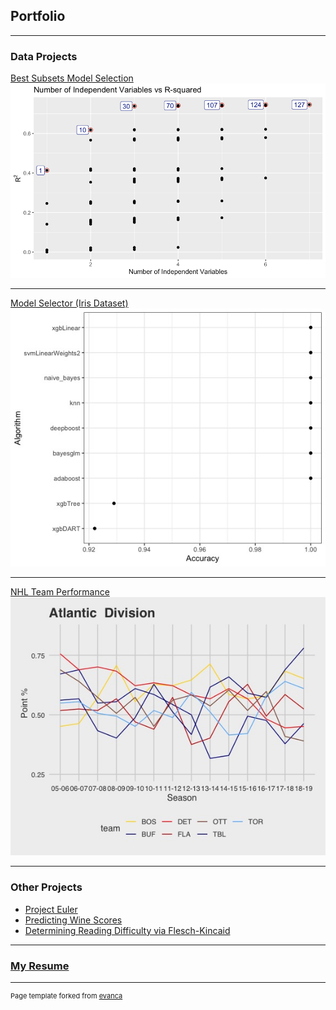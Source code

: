 ## Portfolio

---

### Data Projects 

[Best Subsets Model Selection](https://github.com/smithjph/College-Debt---Model-Selection)
<img src="images/Picture1.png"/>

---
[Model Selector (Iris Dataset)](https://github.com/smithjph/Model-Selector)
<img src="images/model_selector.jpeg"/>

---
[NHL Team Performance](https://github.com/smithjph/NHL-Team-Performance)
<img src="images/Atl_line.jpeg"/>

---

### Other Projects

- [Project Euler](https://github.com/smithjph/Project-Euler)
- [Predicting Wine Scores](https://github.com/smithjph/Kaggle-Wine-Reviews)
- [Determining Reading Difficulty via Flesch-Kincaid](https://github.com/smithjph/Flesch-Kincaid-Reading-Ease-for-Texts)

---

### [My Resume](https://github.com/smithjph/smithjph.github.io/blob/master/pdf/Joel%20Smith%20Resume.pdf)



---
<p style="font-size:11px">Page template forked from <a href="https://github.com/evanca/quick-portfolio">evanca</a></p>
<!-- Remove above link if you don't want to attibute -->
